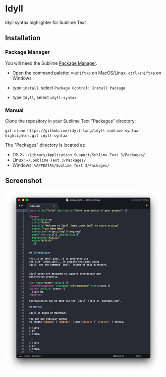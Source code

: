 # Idyll

Idyll syntax highlighter for Sublime Text

## Installation

### Package Manager

You will need the Sublime  [Package Manager](https://sublime.wbond.net/installation).

- Open the command palette:  `⌘+shift+p`  on MacOS/Linux,  `ctrl+shift+p`  on Windows

- type  `install`, select  `Package Control: Install Package`

- type  `Idyll`, select  `idyll-syntax`

### Manual

Clone the repository in your Sublime Text "Packages" directory:

```
git clone https://github.com/idyll-lang/idyll-sublime-syntax-highlighter.git idyll-syntax

```

The "Packages" directory is located at:

- OS X:  `~/Library/Application Support/Sublime Text 3/Packages/`
- Linux:  `~/.Sublime Text 3/Packages/`
- Windows:  `%APPDATA%/Sublime Text 3/Packages/`

## Screenshot

![Screenshot](/assets/Screenshot.png)
